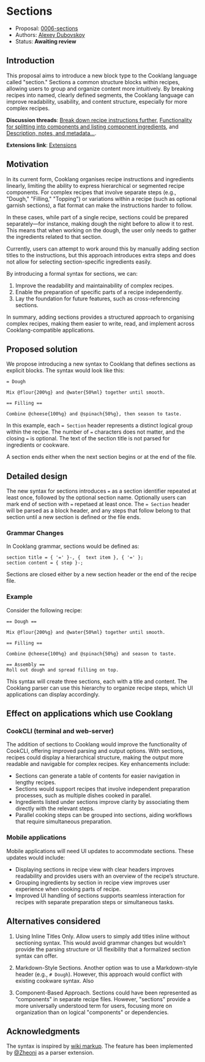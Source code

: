 # Sections

* Proposal: [0006-sections](0006-sections.md)
* Authors: [Alexey Dubovskoy](https://github.com/dubadub)
* Status: **Awaiting review**

## Introduction

This proposal aims to introduce a new block type to the Cooklang language called "section." Sections a common structure blocks within recipes, allowing users to group and organize content more intuitively. By breaking recipes into named, clearly defined segments, the Cooklang language can improve readability, usability, and content structure, especially for more complex recipes.

**Discussion threads**: [Break down recipe instructions further](https://github.com/cooklang/spec/discussions/59), [Functionality for splitting into components and listing component ingredients](https://github.com/cooklang/spec/discussions/72), and [Description, notes, and metadata...](https://github.com/cooklang/spec/discussions/46).

**Extensions link**: [Extensions](https://github.com/cooklang/cooklang-rs/blob/main/extensions.md#section-block)


## Motivation

In its current form, Cooklang organises recipe instructions and ingredients linearly, limiting the ability to express hierarchical or segmented recipe components. For complex recipes that involve separate steps (e.g., "Dough," "Filling," "Topping") or variations within a recipe (such as optional garnish sections), a flat format can make the instructions harder to follow.

In these cases, while part of a single recipe, sections could be prepared separately—for instance, making dough the night before to allow it to rest. This means that when working on the dough, the user only needs to gather the ingredients related to that section.

Currently, users can attempt to work around this by manually adding section titles to the instructions, but this approach introduces extra steps and does not allow for selecting section-specific ingredients easily.

By introducing a formal syntax for sections, we can:

1. Improve the readability and maintainability of complex recipes.
2. Enable the preparation of specific parts of a recipe independently.
3. Lay the foundation for future features, such as cross-referencing sections.

In summary, adding sections provides a structured approach to organising complex recipes, making them easier to write, read, and implement across Cooklang-compatible applications.

## Proposed solution

We propose introducing a new syntax to Cooklang that defines sections as explicit blocks. The syntax would look like this:

```cooklang
= Dough

Mix @flour{200%g} and @water{50%ml} together until smooth.

== Filling ==

Combine @cheese{100%g} and @spinach{50%g}, then season to taste.
```

In this example, each `= Section` header represents a distinct logical group within the recipe. The number of `=` characters does not matter, and the closing `=` is optional. The text of the section title is not parsed for ingredients or cookware.

A section ends either when the next section begins or at the end of the file.


## Detailed design

The new syntax for sections introduces `=` as a section identifier repeated at least once, followed by the optional section name. Optionally users can mark end of section with `=` repetaed at least once. The `= Section` header will be parsed as a block header, and any steps that follow belong to that section until a new section is defined or the file ends.

### Grammar Changes

In Cooklang grammar, sections would be defined as:
```
section title = { '=' }-, {  text item }, { '=' };
section content = { step }-;
```

Sections are closed either by a new section header or the end of the recipe file.

### Example

Consider the following recipe:

```cooklang
== Dough ==

Mix @flour{200%g} and @water{50%ml} together until smooth.

== Filling ==

Combine @cheese{100%g} and @spinach{50%g} and season to taste.

== Assembly ==
Roll out dough and spread filling on top.
```

This syntax will create three sections, each with a title and content. The Cooklang parser can use this hierarchy to organize recipe steps, which UI applications can display accordingly.


## Effect on applications which use Cooklang

### CookCLI (terminal and web-server)

The addition of sections to Cooklang would improve the functionality of CookCLI, offering improved parsing and output options. With sections, recipes could display a hierarchical structure, making the output more readable and navigable for complex recipes. Key enhancements include:

- Sections can generate a table of contents for easier navigation in lengthy recipes.
- Sections would support recipes that involve independent preparation processes, such as multiple dishes cooked in parallel.
- Ingredients listed under sections improve clarity by associating them directly with the relevant steps.
- Parallel cooking steps can be grouped into sections, aiding workflows that require simultaneous preparation.

### Mobile applications

Mobile applications will need UI updates to accommodate sections. These updates would include:

- Displaying sections in recipe view with clear headers improves readability and provides users with an overview of the recipe’s structure.
- Grouping ingredients by section in recipe view improves user experience when cooking parts of recipe.
- Improved UI handling of sections supports seamless interaction for recipes with separate preparation steps or simultaneous tasks.


## Alternatives considered

1. Using Inline Titles Only. Allow users to simply add titles inline without sectioning syntax. This would avoid grammar changes but wouldn’t provide the parsing structure or UI flexibility that a formalized section syntax can offer.

2. Markdown-Style Sections. Another option was to use a Markdown-style header (e.g., `# Dough`). However, this approach would conflict with existing cookware syntax. Also

3. Component-Based Approach. Sections could have been represented as "components" in separate recipe files. However, "sections" provide a more universally understood term for users, focusing more on organization than on logical "components" or dependencies.


## Acknowledgments

The syntax is inspired by [wiki markup](https://en.wikipedia.org/wiki/Help:Section). The feature has been implemented by [@Zheoni](https://github.com/Zheoni) as a parser extension.
